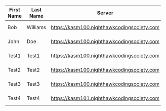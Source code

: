 | First Name | Last Name | Server | Status |
| --- | --- | --- | --- |
| Bob | Williams | https://kasm100.nighthawkcodingsociety.com | Error: None |
| John | Doe | https://kasm100.nighthawkcodingsociety.com | Error: None |
| Test1 | Test1 | https://kasm100.nighthawkcodingsociety.com | Error: None |
| Test2 | Test2 | https://kasm100.nighthawkcodingsociety.com | Error: None |
| Test3 | Test3 | https://kasm100.nighthawkcodingsociety.com | Error: None |
| Test4 | Test4 | https://kasm101.nighthawkcodingsociety.com | Error: None |
